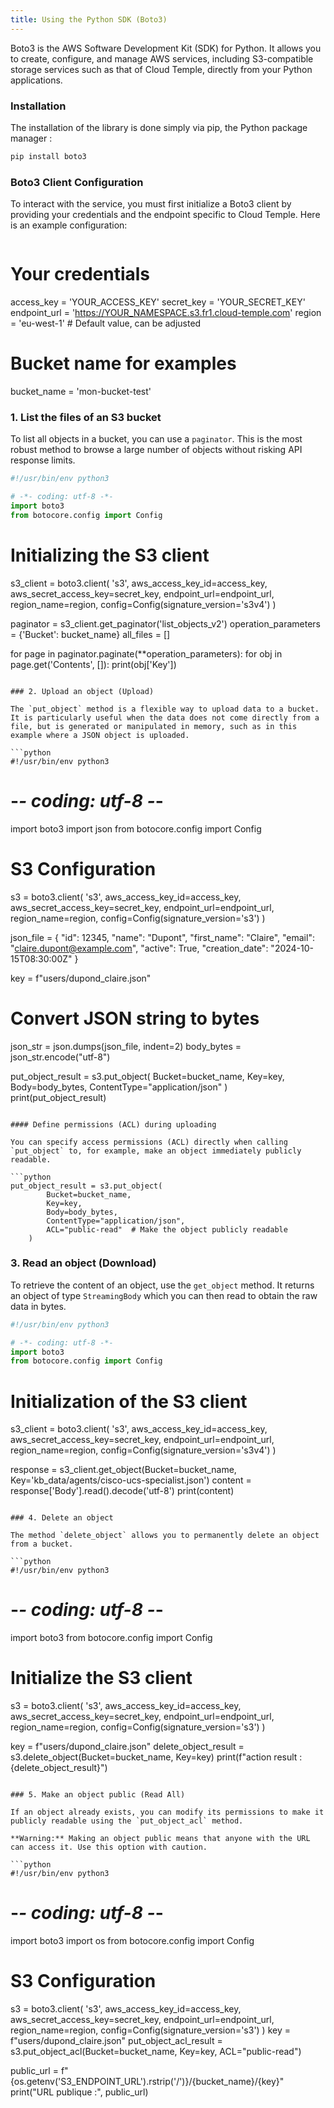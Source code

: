 ```yaml
---
title: Using the Python SDK (Boto3)
---
```


Boto3 is the AWS Software Development Kit (SDK) for Python. It allows you to create, configure, and manage AWS services, including S3-compatible storage services such as that of Cloud Temple, directly from your Python applications.

### Installation

The installation of the library is done simply via pip, the Python package manager :

```bash
pip install boto3
```

### Boto3 Client Configuration

To interact with the service, you must first initialize a Boto3 client by providing your credentials and the endpoint specific to Cloud Temple. Here is an example configuration:

```python
```

# Your credentials
access_key = 'YOUR_ACCESS_KEY'
secret_key = 'YOUR_SECRET_KEY'
endpoint_url = 'https://YOUR_NAMESPACE.s3.fr1.cloud-temple.com'
region = 'eu-west-1' # Default value, can be adjusted

# Bucket name for examples
bucket_name = 'mon-bucket-test'

### 1. List the files of an S3 bucket

To list all objects in a bucket, you can use a `paginator`. This is the most robust method to browse a large number of objects without risking API response limits.

```python
#!/usr/bin/env python3
```

```python
# -*- coding: utf-8 -*-
import boto3
from botocore.config import Config
```

# Initializing the S3 client
s3_client = boto3.client(
    's3',
    aws_access_key_id=access_key,
    aws_secret_access_key=secret_key,
    endpoint_url=endpoint_url,
    region_name=region,
    config=Config(signature_version='s3v4')
)

paginator = s3_client.get_paginator('list_objects_v2')
operation_parameters = {'Bucket': bucket_name}
all_files = []

for page in paginator.paginate(**operation_parameters):
    for obj in page.get('Contents', []):
        print(obj['Key'])
```

### 2. Upload an object (Upload)

The `put_object` method is a flexible way to upload data to a bucket. It is particularly useful when the data does not come directly from a file, but is generated or manipulated in memory, such as in this example where a JSON object is uploaded.

```python
#!/usr/bin/env python3
```

# -*- coding: utf-8 -*-
import boto3
import json
from botocore.config import Config

# S3 Configuration
s3 = boto3.client(
    's3',
    aws_access_key_id=access_key,
    aws_secret_access_key=secret_key,
    endpoint_url=endpoint_url,
    region_name=region,
    config=Config(signature_version='s3')
)

json_file = {
    "id": 12345,
    "name": "Dupont",
    "first_name": "Claire",
    "email": "claire.dupont@example.com",
    "active": True,
    "creation_date": "2024-10-15T08:30:00Z"
}

key = f"users/dupond_claire.json"

# Convert JSON string to bytes
json_str = json.dumps(json_file, indent=2)
body_bytes = json_str.encode("utf-8")

put_object_result = s3.put_object(
    Bucket=bucket_name,
    Key=key,
    Body=body_bytes,
    ContentType="application/json"
)
print(put_object_result)
```

#### Define permissions (ACL) during uploading

You can specify access permissions (ACL) directly when calling `put_object` to, for example, make an object immediately publicly readable.

```python
put_object_result = s3.put_object(
        Bucket=bucket_name,
        Key=key,
        Body=body_bytes,
        ContentType="application/json",
        ACL="public-read"  # Make the object publicly readable
    )
```

### 3. Read an object (Download)

To retrieve the content of an object, use the `get_object` method. It returns an object of type `StreamingBody` which you can then read to obtain the raw data in bytes.

```python
#!/usr/bin/env python3
```

```python
# -*- coding: utf-8 -*-
import boto3
from botocore.config import Config
```

# Initialization of the S3 client
s3_client = boto3.client(
    's3',
    aws_access_key_id=access_key,
    aws_secret_access_key=secret_key,
    endpoint_url=endpoint_url,
    region_name=region,
    config=Config(signature_version='s3v4')
)

response = s3_client.get_object(Bucket=bucket_name, Key='kb_data/agents/cisco-ucs-specialist.json')
content = response['Body'].read().decode('utf-8')
print(content)
```

### 4. Delete an object

The method `delete_object` allows you to permanently delete an object from a bucket.

```python
#!/usr/bin/env python3
```

# -*- coding: utf-8 -*-
import boto3
from botocore.config import Config

# Initialize the S3 client
s3 = boto3.client(
    's3',
    aws_access_key_id=access_key,
    aws_secret_access_key=secret_key,
    endpoint_url=endpoint_url,
    region_name=region,
    config=Config(signature_version='s3')
)

key = f"users/dupond_claire.json"
delete_object_result = s3.delete_object(Bucket=bucket_name, Key=key)
print(f"action result : {delete_object_result}")
```

### 5. Make an object public (Read All)

If an object already exists, you can modify its permissions to make it publicly readable using the `put_object_acl` method.

**Warning:** Making an object public means that anyone with the URL can access it. Use this option with caution.

```python
#!/usr/bin/env python3
```

# -*- coding: utf-8 -*-
import boto3
import os
from botocore.config import Config

# S3 Configuration
s3 = boto3.client(
    's3',
    aws_access_key_id=access_key,
    aws_secret_access_key=secret_key,
    endpoint_url=endpoint_url,
    region_name=region,
    config=Config(signature_version='s3')
)
key = f"users/dupond_claire.json"
put_object_acl_result = s3.put_object_acl(Bucket=bucket_name, Key=key, ACL="public-read")

public_url = f"{os.getenv('S3_ENDPOINT_URL').rstrip('/')}/{bucket_name}/{key}"
print("URL publique :", public_url)
```
